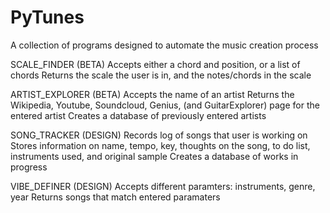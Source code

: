 # PyTunes
A collection of programs designed to automate the music creation process

SCALE_FINDER (BETA)
Accepts either a chord and position, or a list of chords
Returns the scale the user is in, and the notes/chords in the scale

ARTIST_EXPLORER (BETA)
Accepts the name of an artist
Returns the Wikipedia, Youtube, Soundcloud, Genius, (and GuitarExplorer) page
for the entered artist
Creates a database of previously entered artists

SONG_TRACKER (DESIGN)
Records log of songs that user is working on
Stores information on name, tempo, key, thoughts on the song, to do list, 
instruments used, and original sample
Creates a database of works in progress

VIBE_DEFINER (DESIGN)
Accepts different paramters: instruments, genre, year
Returns songs that match entered paramaters
